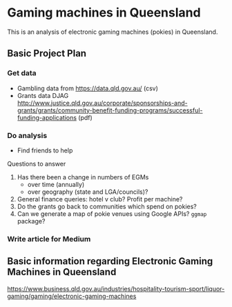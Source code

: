 # Gaming machines in Queensland
This is an analysis of electronic gaming machines (pokies) in Queensland.

## Basic Project Plan
### Get data
* Gambling data from https://data.qld.gov.au/ (csv)
* Grants data DJAG http://www.justice.qld.gov.au/corporate/sponsorships-and-grants/grants/community-benefit-funding-programs/successful-funding-applications (pdf)

### Do analysis
* Find friends to help

Questions to answer
1. Has there been a change in numbers of EGMs
    * over time (annually) 
    * over geography (state and LGA/councils)?
2. General finance queries:
hotel v club?
Profit per machine?
3. Do the grants go back to communities which spend on pokies?
4. Can we generate a map of pokie venues using Google APIs? `ggmap` package?

### Write article for Medium

## Basic information regarding Electronic Gaming Machines in Queensland
https://www.business.qld.gov.au/industries/hospitality-tourism-sport/liquor-gaming/gaming/electronic-gaming-machines
